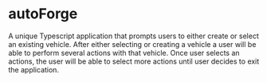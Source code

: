 # autoForge
A unique Typescript application that prompts users to either create or select an existing vehicle. After either selecting or creating a vehicle a user will be able to perform several actions with that vehicle. Once user selects an actions, the user will be able to select more actions until user decides to exit the application. 
